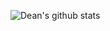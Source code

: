 ![Dean's github stats](https://github-readme-stats.vercel.app/api?username=deanrecord&include_all_commits=true&show_icons=true&theme=dark)
